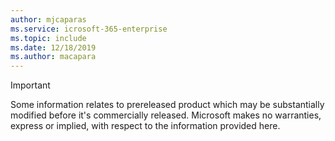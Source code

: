 ```yaml
---
author: mjcaparas
ms.service: icrosoft-365-enterprise 
ms.topic: include
ms.date: 12/18/2019
ms.author: macapara
---
```


>[!IMPORTANT]
>Some information relates to prereleased product which may be substantially modified before it's commercially released. Microsoft makes no warranties, express or implied, with respect to the information provided here.
